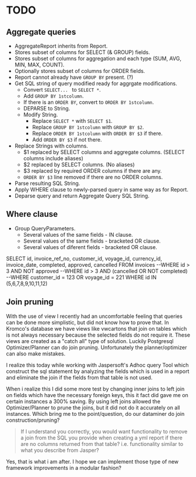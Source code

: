 # TODO

## Aggregate queries

* AggregateReport inherits from Report.
* Stores subset of columns for SELECT (& GROUP) fields.
* Stores subset of columns for aggregation and each type (SUM, AVG, MIN, MAX, COUNT).
* Optionally stores subset of columns for ORDER fields.
* Report cannot already have `GROUP BY` present. (?)
* Get SQL string of query modified ready for aggrgate modifications.
    * Convert `SELECT... ` to `SELECT *`.
    * Add `GROUP BY 1stcolumn`.
    * If there is an `ORDER BY`, convert to `ORDER BY 1stcolumn`.
    * DEPARSE to String.
    * Modify String.
        * Replace `SELECT *` with `SELECT $1`.
        * Replace `GROUP BY 1stcolumn` with `GROUP BY $2`.
        * Replace `ORDER BY 1stcolumn` with `ORDER BY $3` if there.
        * Add `ORDER BY $3` if not there.
* Replace Strings with columns.
    * $1 replaced by SELECT columns and aggregate columns. (SELECT columns include aliases)
    * $2 replaced by SELECT columns. (No aliases)
    * $3 replaced by required ORDER columns if there are any.
    * `ORDER BY $3` line removed if there are no ORDER columns.
* Parse resulting SQL String.
* Apply WHERE clause to newly-parsed query in same way as for Report.
* Deparse query and return Aggregate Query SQL String.

## Where clause

* Group QueryParameters.
    * Several values of the same fields - IN clause.
    * Several values of the same fields - bracketed OR clause.
    * Several values of diferent fields -  bracketed OR clause.

SELECT id, invoice_ref_no, customer_id, voyage_id, currency_id, invoice_date, completed, approved, cancelled FROM invoices
--WHERE id > 3 AND NOT approved
--WHERE id > 3 AND (cancelled OR NOT completed)
--WHERE customer_id = 123 OR voyage_id = 221
WHERE id IN (5,6,7,8,9,10,11,12)

## Join pruning

With the use of view I recently had an uncomfortable feeling that queries can be done more simplistic, but did not know how to prove that. In Kromco's database we have views like vwcartons that join on tables which is not always necessary because the selected fields do not require it. These views are created as a "catch all" type of solution. Luckily Postgresql Optimizer/Planner can do join pruning. Unfortunately the planner/optimizer can also make mistakes.

I realize this today while working with Jaspersoft's Adhoc query Tool which construct the sql statement by analyzing the fields which is used in a report and eliminate the join if the fields from that table is not used. 

When i realize this I did some more test by changing inner joins to left join on fields which have the necessary foreign keys, this it fact did gave me on certain instances a 300% saving. By using left joins allowed the Optimizer/Planner to prune the joins, but it did not do it accurately on all instances. Which bring me to the point/question, do our dataminer do join construction/pruning?

> If I understand you correctly, you would want functionality to remove a join from the SQL you provide when creating a yml report if there are no columns returned from that table?
> i.e. functionality similar to what you describe from Jasper?


Yes, that is what i am after. I hope we can implement those type of new framework improvements in a modular fashion?


